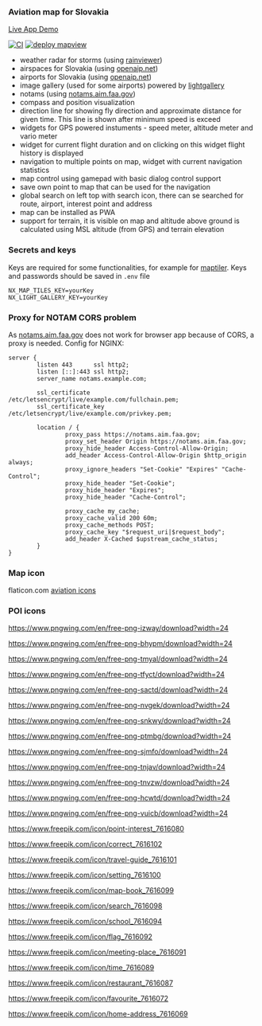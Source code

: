 ### Aviation map for Slovakia

[Live App Demo](https://jobes.github.io/laamap/)

[![CI](https://github.com/jobes/laamap/actions/workflows/ci.yml/badge.svg)](https://github.com/jobes/laamap/actions/workflows/ci.yml)
[![deploy mapview](https://github.com/jobes/laamap/actions/workflows/gh-pages.yml/badge.svg)](https://github.com/jobes/laamap/actions/workflows/gh-pages.yml)

- weather radar for storms (using [rainviewer](https://www.rainviewer.com/))
- airspaces for Slovakia (using [openaip.net](https://www.openaip.net/))
- airports for Slovakia (using [openaip.net](https://www.openaip.net/))
- image gallery (used for some airports) powered by [lightgallery](https://www.lightgalleryjs.com/)
- notams (using [notams.aim.faa.gov](https://notams.aim.faa.gov))
- compass and position visualization
- direction line for showing fly direction and approximate distance for given time. This line is shown after minimum speed is exceed
- widgets for GPS powered instuments - speed meter, altitude meter and vario meter
- widget for current flight duration and on clicking on this widget flight history is displayed
- navigation to multiple points on map, widget with current navigation statistics
- map control using gamepad with basic dialog control support
- save own point to map that can be used for the navigation
- global search on left top with search icon, there can se searched for route, airport, interest point and address
- map can be installed as PWA
- support for terrain, it is visible on map and altitude above ground is calculated using MSL altitude (from GPS) and terrain elevation

### Secrets and keys

Keys are required for some functionalities, for example for [maptiler](https://www.maptiler.com/). Keys and passwords should be saved in `.env` file

```
NX_MAP_TILES_KEY=yourKey
NX_LIGHT_GALLERY_KEY=yourKey
```

### Proxy for NOTAM CORS problem

As [notams.aim.faa.gov](https://notams.aim.faa.gov) does not work for browser app because of CORS, a proxy is needed. Config for NGINX:

```
server {
        listen 443      ssl http2;
        listen [::]:443 ssl http2;
        server_name notams.example.com;

        ssl_certificate     /etc/letsencrypt/live/example.com/fullchain.pem;
        ssl_certificate_key /etc/letsencrypt/live/example.com/privkey.pem;

        location / {
                proxy_pass https://notams.aim.faa.gov;
                proxy_set_header Origin https://notams.aim.faa.gov;
                proxy_hide_header Access-Control-Allow-Origin;
                add_header Access-Control-Allow-Origin $http_origin always;
                proxy_ignore_headers "Set-Cookie" "Expires" "Cache-Control";
                proxy_hide_header "Set-Cookie";
                proxy_hide_header "Expires";
                proxy_hide_header "Cache-Control";

                proxy_cache my_cache;
                proxy_cache_valid 200 60m;
                proxy_cache_methods POST;
                proxy_cache_key "$request_uri|$request_body";
                add_header X-Cached $upstream_cache_status;
        }
}
```

### Map icon

flaticon.com [aviation icons](https://www.flaticon.com/free-icon/airport_3295244)

### POI icons

https://www.pngwing.com/en/free-png-izway/download?width=24

https://www.pngwing.com/en/free-png-bhypm/download?width=24

https://www.pngwing.com/en/free-png-tmyal/download?width=24

https://www.pngwing.com/en/free-png-tfyct/download?width=24

https://www.pngwing.com/en/free-png-sactd/download?width=24

https://www.pngwing.com/en/free-png-nvgek/download?width=24

https://www.pngwing.com/en/free-png-snkwy/download?width=24

https://www.pngwing.com/en/free-png-ptmbg/download?width=24

https://www.pngwing.com/en/free-png-sjmfo/download?width=24

https://www.pngwing.com/en/free-png-tnjav/download?width=24

https://www.pngwing.com/en/free-png-tnvzw/download?width=24

https://www.pngwing.com/en/free-png-hcwtd/download?width=24

https://www.pngwing.com/en/free-png-vuicb/download?width=24

https://www.freepik.com/icon/point-interest_7616080

https://www.freepik.com/icon/correct_7616102

https://www.freepik.com/icon/travel-guide_7616101

https://www.freepik.com/icon/setting_7616100

https://www.freepik.com/icon/map-book_7616099

https://www.freepik.com/icon/search_7616098

https://www.freepik.com/icon/school_7616094

https://www.freepik.com/icon/flag_7616092

https://www.freepik.com/icon/meeting-place_7616091

https://www.freepik.com/icon/time_7616089

https://www.freepik.com/icon/restaurant_7616087

https://www.freepik.com/icon/favourite_7616072

https://www.freepik.com/icon/home-address_7616069
